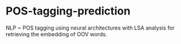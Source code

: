 # POS-tagging-prediction
NLP ~ POS tagging using neural architectures with LSA analysis for retrieving the embedding of OOV words.
